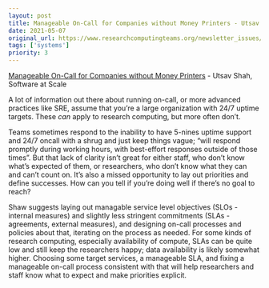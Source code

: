 ```yaml
---
layout: post
title: Manageable On-Call for Companies without Money Printers - Utsav Shah, Software at Scale
date: 2021-05-07
original_url: https://www.researchcomputingteams.org/newsletter_issues/0073
tags: ['systems']
priority: 3
---
```


<!-- markdownlint-disable MD033 -->
<!-- markdownlint-disable MD041 -->
<!-- markdownlint-disable MD049 -->

[Manageable On-Call for Companies without Money Printers](https://www.softwareatscale.dev/p/manageable-on-call-for-companies) - Utsav Shah, Software at Scale

A lot of information out there about running on-call, or more advanced practices like SRE, assume that you’re a large organization with 24/7 uptime targets.  These *can* apply to research computing, but more often don’t.

Teams sometimes respond to the inability to have 5-nines uptime support and 24/7 oncall with a shrug and just keep things vague; “will respond promptly during working hours, with best-effort responses outside of those times”.  But that lack of clarity isn’t great for either staff, who don’t know what’s expected of them, or researchers, who don’t know what they can and can’t count on.  It’s also a missed opportunity to lay out priorities and define successes.  How can you tell if you’re doing well if there’s no goal to reach?

Shaw suggests laying out managable service level objectives (SLOs - internal measures) and slightly less stringent commitments (SLAs - agreements, external measures), and designing on-call processes and policies about that, iterating on the process as needed.  For some kinds of research computing, especially availability of compute, SLAs can be quite low and still keep the researchers happy; data availability is likely somewhat higher.   Choosing some target services, a manageable SLA, and fixing a manageable on-call process consistent with that will help researchers and staff know what to expect and make priorities explicit.